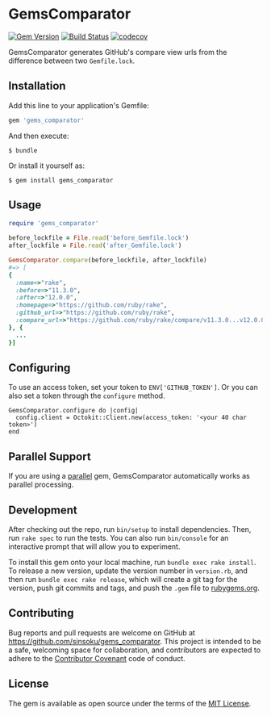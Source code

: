 # GemsComparator

[![Gem Version](https://badge.fury.io/rb/gems_comparator.svg)](https://badge.fury.io/rb/gems_comparator)
[![Build Status](https://travis-ci.org/sinsoku/gems_comparator.svg?branch=master)](https://travis-ci.org/sinsoku/gems_comparator)
[![codecov](https://codecov.io/gh/sinsoku/gems_comparator/branch/master/graph/badge.svg)](https://codecov.io/gh/sinsoku/gems_comparator)

GemsComparator generates GitHub's compare view urls from the difference between two `Gemfile.lock`.

## Installation

Add this line to your application's Gemfile:

```ruby
gem 'gems_comparator'
```

And then execute:

    $ bundle

Or install it yourself as:

    $ gem install gems_comparator

## Usage

```rb
require 'gems_comparator'

before_lockfile = File.read('before_Gemfile.lock')
after_lockfile = File.read('after_Gemfile.lock')

GemsComparator.compare(before_lockfile, after_lockfile)
#=> [
{
  :name=>"rake",
  :before=>"11.3.0",
  :after=>"12.0.0",
  :homepage=>"https://github.com/ruby/rake",
  :github_url=>"https://github.com/ruby/rake",
  :compare_url=>"https://github.com/ruby/rake/compare/v11.3.0...v12.0.0"
}, {
  ...
}]
```

## Configuring

To use an access token, set your token to `ENV['GITHUB_TOKEN']`. Or you can also set a token through the `configure` method.

```
GemsComparator.configure do |config|
  config.client = Octokit::Client.new(access_token: '<your 40 char token>')
end
```

## Parallel Support

If you are using a [parallel](https://github.com/grosser/parallel) gem, GemsComparator automatically works as parallel processing.

## Development

After checking out the repo, run `bin/setup` to install dependencies. Then, run `rake spec` to run the tests. You can also run `bin/console` for an interactive prompt that will allow you to experiment.

To install this gem onto your local machine, run `bundle exec rake install`. To release a new version, update the version number in `version.rb`, and then run `bundle exec rake release`, which will create a git tag for the version, push git commits and tags, and push the `.gem` file to [rubygems.org](https://rubygems.org).

## Contributing

Bug reports and pull requests are welcome on GitHub at https://github.com/sinsoku/gems_comparator. This project is intended to be a safe, welcoming space for collaboration, and contributors are expected to adhere to the [Contributor Covenant](http://contributor-covenant.org) code of conduct.


## License

The gem is available as open source under the terms of the [MIT License](http://opensource.org/licenses/MIT).

